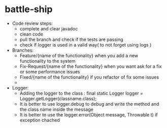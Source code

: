 # battle-ship
* Code review steps: 
    - complete and clear javadoc
    - clean code 
    - pull the branch and check if the tests are passing
    - check if logger is used in a valid way( to not forget using logs )
* Branches: 
    - Feature/{name of the functionality} when you add a new functionality to the system
    - Fix-Request/{name of the functionality} when you want ask for a fix or some performance issues
    - Fixed/{name of the functionality} if you refactor of fix some issues
    - 
* Logger: 
    - Adding the logger to the class : final static Logger logger = Logger.getLogger(classname.class);
    - It is better to use logger.debug to debug and write the method and the class name inside the message
    - It is better to use the logger.error(Object message, Throwable t) if exception chached
    
